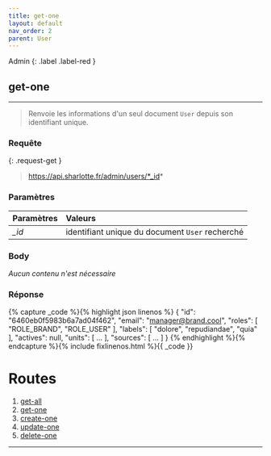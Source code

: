 ```yaml
---
title: get-one
layout: default
nav_order: 2
parent: User
---
```


Admin
{: .label .label-red }

<!-- DÉBUT DE LA ROUTE -->
## get-one
----

> Renvoie les informations d'un seul document `User` depuis son identifiant unique.


### Requête

{: .request-get }
> https://api.sharlotte.fr/admin/users/*_id*

### Paramètres

| Paramètres | Valeurs                                         |
|:-----------|:------------------------------------------------|
| *_id*      | identifiant unique du document `User` recherché |

### Body
*Aucun contenu n'est nécessaire*

### Réponse
{% capture _code %}{% highlight json linenos %}
{
    "id": "6460eb0f5983b6a7ad04f462",
    "email": "manager@brand.cool",
    "roles": [
        "ROLE_BRAND",
        "ROLE_USER"
    ],
    "labels": [
        "dolore",
        "repudiandae",
        "quia"
    ],
    "actives": null,
    "units": [ ... ],
    "sources": [ ... ]
}
{% endhighlight %}{% endcapture %}{% include fixlinenos.html %}{{ _code }}
<!-- FIN DE LA ROUTE -->

# Routes

1. [get-all]
1. [get-one]
1. [create-one]
1. [update-one]
1. [delete-one]

----

[get-all]: get-all.html
[get-one]: get-one.html
[create-one]: create-one.html
[update-one]: update-one.html
[delete-one]: delete-one.html